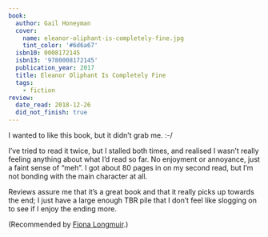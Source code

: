 ```yaml
---
book:
  author: Gail Honeyman
  cover:
    name: eleanor-oliphant-is-completely-fine.jpg
    tint_color: '#6d6a67'
  isbn10: 0008172145
  isbn13: '9780008172145'
  publication_year: 2017
  title: Eleanor Oliphant Is Completely Fine
  tags:
    - fiction
review:
  date_read: 2018-12-26
  did_not_finish: true
---
```


I wanted to like this book, but it didn’t grab me. :-/

I’ve tried to read it twice, but I stalled both times, and realised I wasn’t really feeling anything about what I’d read so far. No enjoyment or annoyance, just a faint sense of “meh”. I got about 80 pages in on my second read, but I’m not bonding with the main character at all.

Reviews assure me that it’s a great book and that it really picks up towards the end; I just have a large enough TBR pile that I don’t feel like slogging on to see if I enjoy the ending more.

(Recommended by [Fiona Longmuir](https://twitter.com/escapologistfi/status/977939339526238210).)